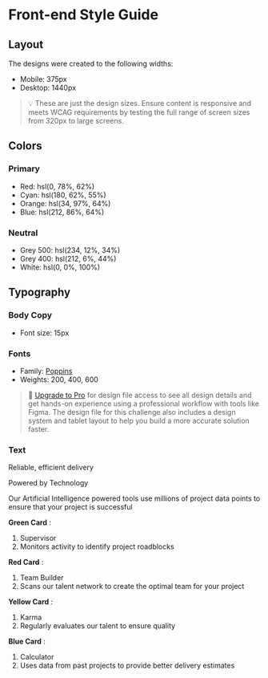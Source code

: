 # Front-end Style Guide

## Layout

The designs were created to the following widths:

-   Mobile: 375px
-   Desktop: 1440px

> 💡 These are just the design sizes. Ensure content is responsive and meets WCAG requirements by testing the full range of screen sizes from 320px to large screens.

## Colors

### Primary

-   Red: hsl(0, 78%, 62%)
-   Cyan: hsl(180, 62%, 55%)
-   Orange: hsl(34, 97%, 64%)
-   Blue: hsl(212, 86%, 64%)

### Neutral

-   Grey 500: hsl(234, 12%, 34%)
-   Grey 400: hsl(212, 6%, 44%)
-   White: hsl(0, 0%, 100%)

## Typography

### Body Copy

-   Font size: 15px

### Fonts

-   Family: [Poppins](https://fonts.google.com/specimen/Poppins)
-   Weights: 200, 400, 600

> 💎 [Upgrade to Pro](https://www.frontendmentor.io/pro?ref=style-guide) for design file access to see all design details and get hands-on experience using a professional workflow with tools like Figma. The design file for this challenge also includes a design system and tablet layout to help you build a more accurate solution faster.

### Text

Reliable, efficient delivery

Powered by Technology

Our Artificial
Intelligence powered tools use millions of project data points to ensure
that your project is successful

**Green Card** :

1. Supervisor
2. Monitors activity to identify
   project roadblocks

**Red Card** :

1. Team Builder
2. Scans our talent network to create the optimal team for your project

**Yellow Card** :

1. Karma
2. Regularly evaluates our talent to ensure quality

**Blue Card** :

1. Calculator
2. Uses data from past projects to provide better
   delivery estimates
